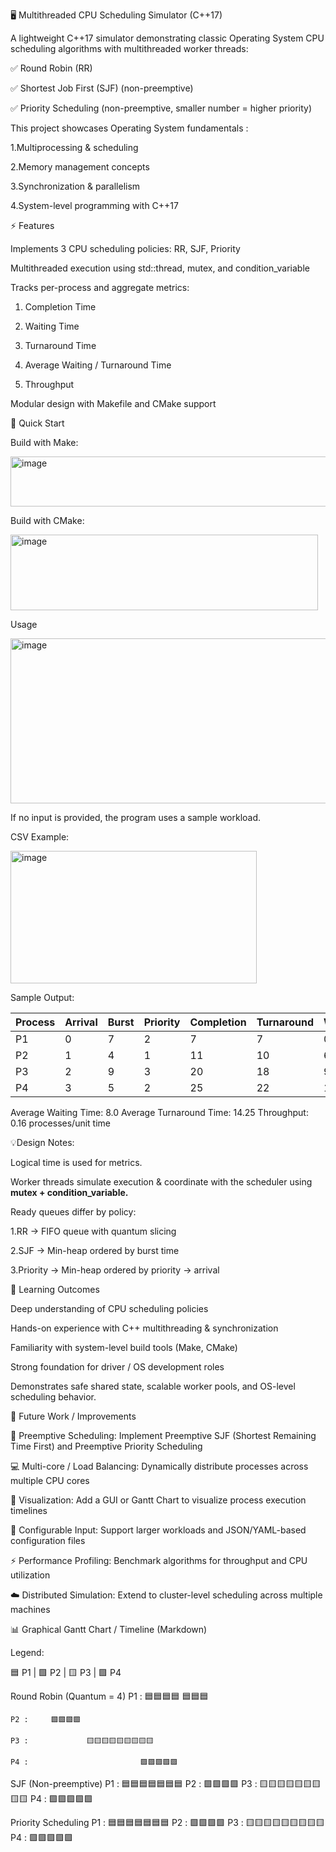 🖥️ Multithreaded CPU Scheduling Simulator (C++17)

A lightweight C++17 simulator demonstrating classic Operating System CPU scheduling algorithms with multithreaded worker threads:

 ✅ Round Robin (RR)

 ✅ Shortest Job First (SJF) (non-preemptive)

 ✅ Priority Scheduling (non-preemptive, smaller number = higher priority)

 This project showcases Operating System fundamentals :

  1.Multiprocessing & scheduling

  2.Memory management concepts

  3.Synchronization & parallelism

  4.System-level programming with C++17

⚡ Features

 Implements 3 CPU scheduling policies: RR, SJF, Priority

 Multithreaded execution using std::thread, mutex, and condition_variable

 Tracks per-process and aggregate metrics:

  1. Completion Time

  2. Waiting Time

  3. Turnaround Time

  4. Average Waiting / Turnaround Time

  5. Throughput

  Modular design with Makefile and CMake support

🚀 Quick Start

 Build with Make:

  <img width="639" height="80" alt="image" src="https://github.com/user-attachments/assets/a60521dc-0dfe-4303-bd6b-7eebb45fd2dd" />


 Build with CMake:

  <img width="492" height="121" alt="image" src="https://github.com/user-attachments/assets/afc9ac4a-809f-4c28-8a73-0f90d3abd91f" />

 Usage

  <img width="975" height="264" alt="image" src="https://github.com/user-attachments/assets/53a4590d-078a-47c1-b19a-fe6e8861f58c" />

  If no input is provided, the program uses a sample workload.

CSV Example:

 <img width="394" height="212" alt="image" src="https://github.com/user-attachments/assets/dbb20b20-7929-4f42-84dd-797a6d7c3abb" />

Sample Output:

 | Process | Arrival | Burst | Priority | Completion | Turnaround | Waiting |
 | ------- | ------- | ----- | -------- | ---------- | ---------- | ------- |
 | P1      | 0       | 7     | 2        | 7          | 7          | 0       |
 | P2      | 1       | 4     | 1        | 11         | 10         | 6       |
 | P3      | 2       | 9     | 3        | 20         | 18         | 9       |
| P4      | 3       | 5     | 2        | 25         | 22         | 17      |

 Average Waiting Time: 8.0
 Average Turnaround Time: 14.25
 Throughput: 0.16 processes/unit time

💡Design Notes:

 Logical time is used for metrics.

 Worker threads simulate execution & coordinate with the scheduler using **mutex + condition_variable.**

 Ready queues differ by policy:

   1.RR → FIFO queue with quantum slicing

   2.SJF → Min-heap ordered by burst time

   3.Priority → Min-heap ordered by priority → arrival

🎯 Learning Outcomes

  Deep understanding of CPU scheduling policies

  Hands-on experience with C++ multithreading & synchronization

  Familiarity with system-level build tools (Make, CMake)

  Strong foundation for driver / OS development roles

  Demonstrates safe shared state, scalable worker pools, and OS-level scheduling behavior.

🔮 Future Work / Improvements

  🧵 Preemptive Scheduling: Implement Preemptive SJF (Shortest Remaining Time First) and Preemptive Priority Scheduling

  💻 Multi-core / Load Balancing: Dynamically distribute processes across multiple CPU cores

  🎨 Visualization: Add a GUI or Gantt Chart to visualize process execution timelines

  📂 Configurable Input: Support larger workloads and JSON/YAML-based configuration files

  ⚡ Performance Profiling: Benchmark algorithms for throughput and CPU utilization

  ☁️ Distributed Simulation: Extend to cluster-level scheduling across multiple machines


📊 Graphical Gantt Chart / Timeline (Markdown)

  Legend:

   🟦 P1 | 🟩 P2 | 🟨 P3 | 🟪 P4

   Round Robin (Quantum = 4)
    P1 : 🟦🟦🟦🟦     🟦🟦🟦

    P2 :     🟩🟩🟩🟩

    P3 :             🟨🟨🟨🟨🟨🟨🟨🟨🟨
   
    P4 :                         🟪🟪🟪🟪🟪
  
   SJF (Non-preemptive)
    P1 :             🟦🟦🟦🟦🟦🟦🟦
    P2 : 🟩🟩🟩🟩
    P3 :                         🟨🟨🟨🟨🟨🟨🟨🟨🟨
    P4 :     🟪🟪🟪🟪🟪

   Priority Scheduling
    P1 :     🟦🟦🟦🟦🟦🟦🟦
    P2 : 🟩🟩🟩🟩
    P3 :                         🟨🟨🟨🟨🟨🟨🟨🟨🟨
    P4 :             🟪🟪🟪🟪🟪

